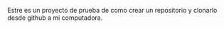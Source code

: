 Estre es un proyecto de prueba de como crear un repositorio y clonarlo desde github a mi computadora.
